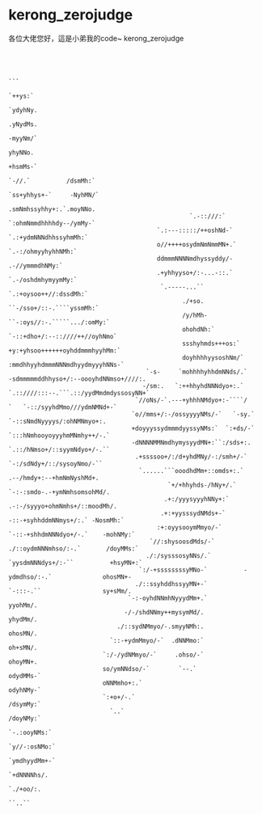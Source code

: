 # kerong_zerojudge
各位大佬您好，這是小弟我的code~
kerong_zerojudge




```
                                                                                                                                       
                                                                                                                                
                                                                                                                                
                                                                                          ```                                   
                                                                                         `++ys:`                                
                                                                                         `ydyhNy.                               
                                                                                          .yNydMs.                              
                                                                                           -myyNm/`                             
                                                                                            yhyNNo.                             
                                                                                            +hsmMs-`                            
                                                                            `-//.`          /dsmMh:`                            
                                                                           `ss+yhhys+-`     -NyhMN/`                            
                                                                            .smNmhssyhhy+:.`.moyNNo.                            
                                                  `.-::///:`                 `:ohmNmmdhhhhdy--/ymMy-`                           
                                         `.:---:::::/++oshNd-`                 `.:+ydmNNNdhhssyhmMh:`                           
                                         o//++++osydmNmNmmMN+.`                   `.-:/ohmyyhyhhNMh:`                           
                                         ddmmmNNNNmdhyssyddy/-                        .-//ymmmdhNMy:`                           
                                         .+yhhyyso+/:-...-::.`                    `.-/oshdmhymyymMy:`                           
                                          `.-----...``                         `.:+oysoo++//:dssdMh:`                           
                                                ./+so.                      ``-/sso+/::-.````yssmMh:`                           
                                                /y/hMh-                  ``-:oys//:-.`````.../:omMy:`                           
                                                ohohdNh:`              `-::+dho+/:--::////++//oyhNmo`                           
                                                ssshyhmds+++os:`       +y:+yhsoo++++++oyhddmmmhyyhMm:`                          
                                                doyhhhhyysoshNm/`      :mmdhhyyhdmmmNNNmdhyydmyyyhNNs-`                         
                                      `-s-     `mohhhhyhhdmNNds/.`      -sdmmmmmddhhyso+/:--oooyhdNNmso+////:.                  
                                     -/sm:.   `:++hhyhdNNNdyo+:.`        `.::////:::--.```.::/yydMmdmdyssosyNN+`                
                                   `//oNs/-`.---+yhhhNMdyo+:-````/                 `   `-::/syyhdMmo///ydmNMNd+-`               
                                  `o//mms+/:-/ossyyyyNMs/-`   `-sy.`                 `-::sNmdNyyyys/:ohNMNmyo+:.                
                                  +doyyyssydmmmdyyssyNMs:`  `:+ds/-`               `:::hNmhooyoyyyhmMNmhy++/-.`                 
                                  -dNNNNMMNmdhymysyydMN+:``:/sds+:.             `.::/hNmso+/::syymNdyo+/-.``                    
                                   .+ssssoo+/:/d+yhdMNy/-:/smh+/-`            `-:/sdNdy+/::/sysoyNmo/-``                        
                                    `......```ooodhdMm+::omds+:.`           .--/hmdy+:--+hmNmNyshMd+.                           
                                            `+/+hhyhds-/hNy+/.`          `-:-:smdo-.-+ymNmhsomsohMd/.                           
                                           .+:/yyysyyyhNNy+:`          .-:-/syyyo+ohmNmhs+/::moodMh/.                           
                                          .+:+yysssydNMds+-`         -::-+syhhddmNNmys+/:.` -NosmMh:`                           
                                         :+:oyysooymMmyo/-`       `-::-+shhdmNNNdyo+/-.`    -mohNMy:`                           
                                       `//:shysoosdMds/-`        ./::oydmNNNmhso/:-.`       /doyMMs:`                           
                                      ./:/sysssosyNNs/.`        `yysdmNNNdys+/:-``          +hsyMN+:`                           
                                    `:/-+ssssssssyMNo-`          -ydmdhso/:-.`              ohosMN+-                            
                                   ./::ssyhddhssyyMN+-`           `-:::-.``                 sy+sMm/.                            
                                 `-:-oyhdNNmhNyyydMm+.`                                     yyohMm/.                            
                                -/-/shdNNmy++mysymMd/.                                      yhydMm/.                            
                              ./::sydNMmyo/-.smyyNMh:.                                      ohosMN/.                            
                            `::-+ydmMmyo/-`  .dNNMmo:`                                      oh+sMN/.                            
                          `:/-/ydNMmyo/-`     .ohso/-`                                      ohoyMN+.                            
                          so/ymNNdso/-`        `--.`                                        odydMMs-`                           
                          oNNMmho+:.`                                                       odyhNMy-`                           
                          `:+o+/-.`                                                         /dsymMy:`                           
                            `..`                                                            /doyNMy:`                           
                                                                                         `-.:ooyNMs:`                           
                                                                                        `y//-:osNMo:`                           
                                                                                        `ymdhyydMm+-`                           
                                                                                         `+dNNNNhs/.                            
                                                                                          `./+oo/:.                             
                                                                                            ``..``                              
                                                                                                                                
                                                                                                                             

```
